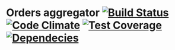 # Orders aggregator [![Build Status][travis-image]][travis-url] [![Code Climate][codeclimate-image]][codeclimate-url] [![Test Coverage][coverage-image]][coverage-url] [![Dependecies][david-dm-image]][david-dm-url]

[travis-image]: https://travis-ci.org/dezoxel/sfba.png?branch=master
[travis-url]: https://travis-ci.org/dezoxel/sfba
[codeclimate-image]: https://codeclimate.com/github/dezoxel/sfba/badges/gpa.svg
[codeclimate-url]: https://codeclimate.com/github/dezoxel/sfba
[coverage-image]: https://codeclimate.com/github/dezoxel/sfba/badges/coverage.svg
[coverage-url]: https://codeclimate.com/github/dezoxel/sfba/coverage
[david-dm-image]: https://david-dm.org/dezoxel/sfba.svg
[david-dm-url]: https://david-dm.org/dezoxel/sfba
